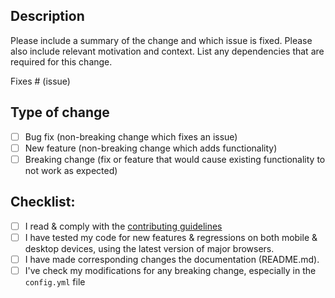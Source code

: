 ## Description

Please include a summary of the change and which issue is fixed. Please also include relevant motivation and context. List any dependencies that are required for this change.

Fixes # (issue)

## Type of change

- [ ] Bug fix (non-breaking change which fixes an issue)
- [ ] New feature (non-breaking change which adds functionality)
- [ ] Breaking change (fix or feature that would cause existing functionality to not work as expected)

## Checklist:

- [ ] I read & comply with the [contributing guidelines](https://github.com/rht-labs/dev-ex-dashboard/blob/master/CONTRIBUTING.md)
- [ ] I have tested my code for new features & regressions on both mobile & desktop devices, using the latest version of major browsers. 
- [ ] I have made corresponding changes the documentation (README.md).
- [ ] I've check my modifications for any breaking change, especially in the `config.yml` file
